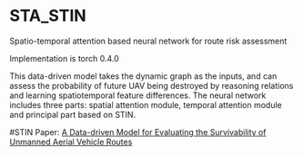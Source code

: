 # STA_STIN
Spatio-temporal attention based neural network for route risk assessment

Implementation is torch 0.4.0

This data-driven model takes the dynamic graph as the inputs, and can assess the probability of future UAV being destroyed by reasoning relations and learning spatiotemporal feature differences. The neural network includes three parts: spatial attention module, temporal attention module and principal part based on STIN. 

#STIN
Paper: [A Data-driven Model for Evaluating the Survivability of Unmanned Aerial Vehicle Routes](https://link.springer.com/article/10.1007/s10846-020-01197-x)
